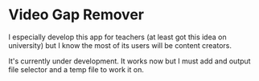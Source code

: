 # Video Gap Remover

I especially develop this app for teachers (at least got this idea on university) but I know the most of its users will be content creators.

It's currently under development. It works now but I must add and output file selector and a temp file to work it on.
